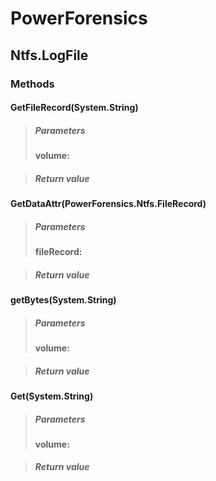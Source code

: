 ﻿# PowerForensics


## Ntfs.LogFile

### Methods


#### GetFileRecord(System.String)

> ##### Parameters
> **volume:** 

> ##### Return value
> 

#### GetDataAttr(PowerForensics.Ntfs.FileRecord)

> ##### Parameters
> **fileRecord:** 

> ##### Return value
> 

#### getBytes(System.String)

> ##### Parameters
> **volume:** 

> ##### Return value
> 

#### Get(System.String)

> ##### Parameters
> **volume:** 

> ##### Return value
> 